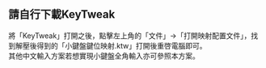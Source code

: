 ## 請自行下載KeyTweak
將「KeyTweak」打開之後，點擊左上角的「文件」→「打開映射配置文件」，找到解壓後得到的「小鍵盤鍵位映射.ktw」打開後重啓電腦即可。  
其他中文輸入方案若想實現小鍵盤全角輸入亦可參照本方案。
